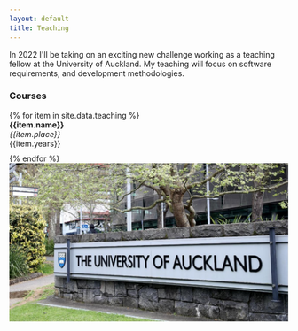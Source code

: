 ```yaml
---
layout: default
title: Teaching
---
```



<div class="mb-4">
In 2022 I'll be taking on an exciting new challenge working as a teaching fellow at the University of Auckland. My teaching will focus on software requirements, and development methodologies.<br>
</div>

<div class="row">

<div class="mb-4 col-sm-5">
<h3 class="text-primary">Courses</h3>
{% for item in site.data.teaching %}
  <div style="padding-bottom: 10px"> <b>{{item.name}}</b><br>
  <i>{{item.place}}</i><br>
  {{item.years}}</div>
{% endfor %}
</div>

<div class="mb-4 col-sm-6">
 <img class="img-fluid" right="100" src="imgs\uoa.jpg" alt="James Tizard" width="600" 
     >
</div>

</div>
